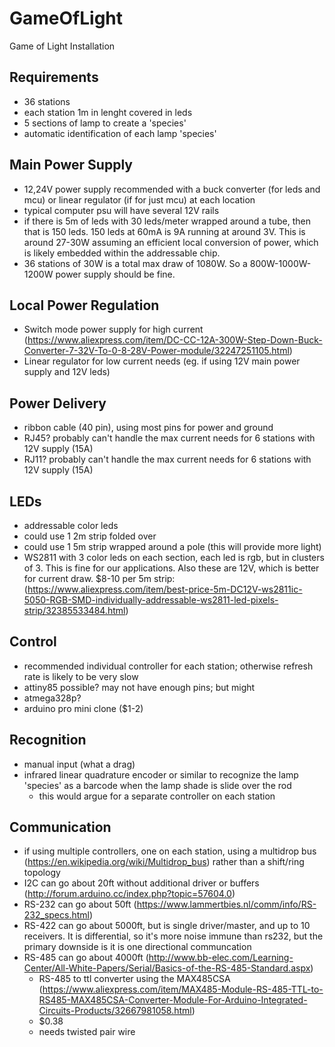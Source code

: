 # GameOfLight
Game of Light Installation


## Requirements
- 36 stations
- each station 1m in lenght covered in leds
- 5 sections of lamp to create a 'species'
- automatic identification of each lamp 'species'

## Main Power Supply
- 12,24V power supply recommended with a buck converter (for leds and mcu) or linear regulator (if for just mcu) at each location
- typical computer psu will have several 12V rails
- if there is 5m of leds with 30 leds/meter wrapped around a tube, then that is 150 leds. 150 leds at 60mA is 9A running at around 3V. This is around 27-30W assuming an efficient local conversion of power, which is likely embedded within the addressable chip.
- 36 stations of 30W is a total max draw of 1080W. So a 800W-1000W-1200W power supply should be fine.

## Local Power Regulation
- Switch mode power supply for high current (https://www.aliexpress.com/item/DC-CC-12A-300W-Step-Down-Buck-Converter-7-32V-To-0-8-28V-Power-module/32247251105.html)
- Linear regulator for low current needs (eg. if using 12V main power supply and 12V leds)

## Power Delivery
- ribbon cable (40 pin), using most pins for power and ground
- RJ45? probably can't handle the max current needs for 6 stations with 12V supply (15A)
- RJ11? probably can't handle the max current needs for 6 stations with 12V supply (15A)

## LEDs
- addressable color leds
- could use 1 2m strip folded over
- could use 1 5m strip wrapped around a pole (this will provide more light)
- WS2811 with 3 color leds on each section, each led is rgb, but in clusters of 3. This is fine for our applications. Also these are 12V, which is better for current draw. $8-10 per 5m strip: (https://www.aliexpress.com/item/best-price-5m-DC12V-ws2811ic-5050-RGB-SMD-individually-addressable-ws2811-led-pixels-strip/32385533484.html)

## Control
- recommended individual controller for each station; otherwise refresh rate is likely to be very slow
- attiny85 possible? may not have enough pins; but might
- atmega328p?
- arduino pro mini clone ($1-2)

## Recognition
- manual input (what a drag)
- infrared linear quadrature encoder or similar to recognize the lamp 'species' as a barcode when the lamp shade is slide over the rod
    - this would argue for a separate controller on each station

## Communication
- if using multiple controllers, one on each station, using a multidrop bus (https://en.wikipedia.org/wiki/Multidrop_bus) rather than a shift/ring topology
- I2C can go about 20ft without additional driver or buffers (http://forum.arduino.cc/index.php?topic=57604.0)
- RS-232 can go about 50ft (https://www.lammertbies.nl/comm/info/RS-232_specs.html)
- RS-422 can go about 5000ft, but is single driver/master, and up to 10 receivers. It is differential, so it's more noise immune than rs232, but the primary downside is it is one directional communcation
- RS-485 can go about 4000ft (http://www.bb-elec.com/Learning-Center/All-White-Papers/Serial/Basics-of-the-RS-485-Standard.aspx)
    - RS-485 to ttl converter using the MAX485CSA (https://www.aliexpress.com/item/MAX485-Module-RS-485-TTL-to-RS485-MAX485CSA-Converter-Module-For-Arduino-Integrated-Circuits-Products/32667981058.html)
    - $0.38
    - needs twisted pair wire
